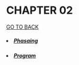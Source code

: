 <!DOCTYPE html>
<html lang="en">
<head>
    <meta charset="UTF-8">
    <meta name="viewport" content="width=device-width, initial-scale=1.0">
    <title>HACKING</title>
</head>
<body>
    <H1>CHAPTER 02</H1>
     <A href="../COMPTER CHAPTER/./ALL.HTML">GO TO BACK</A>
     <h5><li><a href="./PHASHING.HTML">Phasaing</a></li></h5>
     <h5><li><a href="./PROGRAM.HTML">Program</a></li></h5> 
</body>
</html>
